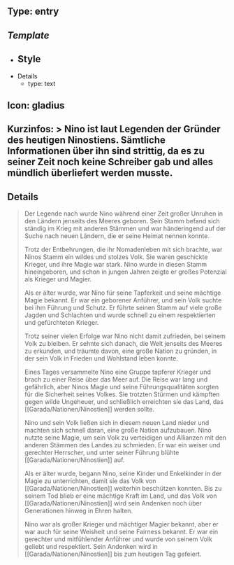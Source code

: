 ## Type: entry

## *Template*
- Style
    - 
- Details
    - type: text

## Icon: gladius

## Kurzinfos: > Nino ist laut Legenden der Gründer des heutigen Ninostiens. Sämtliche Informationen über ihn sind strittig, da es zu seiner Zeit noch keine Schreiber gab und alles mündlich überliefert werden musste.

## Details
> Der Legende nach wurde Nino während einer Zeit großer Unruhen in den Ländern jenseits des Meeres geboren. Sein Stamm befand sich ständig im Krieg mit anderen Stämmen und war händeringend auf der Suche nach neuen Ländern, die er seine Heimat nennen konnte.
>
> Trotz der Entbehrungen, die ihr Nomadenleben mit sich brachte, war Ninos Stamm ein wildes und stolzes Volk. Sie waren geschickte Krieger, und ihre Magie war stark. Nino wurde in diesen Stamm hineingeboren, und schon in jungen Jahren zeigte er großes Potenzial als Krieger und Magier.
>
> Als er älter wurde, war Nino für seine Tapferkeit und seine mächtige Magie bekannt. Er war ein geborener Anführer, und sein Volk suchte bei ihm Führung und Schutz. Er führte seinen Stamm auf viele große Jagden und Schlachten und wurde schnell zu einem respektierten und gefürchteten Krieger.
>
> Trotz seiner vielen Erfolge war Nino nicht damit zufrieden, bei seinem Volk zu bleiben. Er sehnte sich danach, die Welt jenseits des Meeres zu erkunden, und träumte davon, eine große Nation zu gründen, in der sein Volk in Frieden und Wohlstand leben konnte.
>
> Eines Tages versammelte Nino eine Gruppe tapferer Krieger und brach zu einer Reise über das Meer auf. Die Reise war lang und gefährlich, aber Ninos Magie und seine Führungsqualitäten sorgten für die Sicherheit seines Volkes. Sie trotzten Stürmen und kämpften gegen wilde Ungeheuer, und schließlich erreichten sie das Land, das [[Garada/Nationen/Ninostien]] werden sollte.
>
> Nino und sein Volk ließen sich in diesem neuen Land nieder und machten sich schnell daran, eine große Nation aufzubauen. Nino nutzte seine Magie, um sein Volk zu verteidigen und Allianzen mit den anderen Stämmen des Landes zu schmieden. Er war ein weiser und gerechter Herrscher, und unter seiner Führung blühte [[Garada/Nationen/Ninostien]] auf.
>
> Als er älter wurde, begann Nino, seine Kinder und Enkelkinder in der Magie zu unterrichten, damit sie das Volk von [[Garada/Nationen/Ninostien]] weiterhin beschützen konnten. Bis zu seinem Tod blieb er eine mächtige Kraft im Land, und das Volk von [[Garada/Nationen/Ninostien]] wird sein Andenken noch über Generationen hinweg in Ehren halten.
>
> Nino war als großer Krieger und mächtiger Magier bekannt, aber er war auch für seine Weisheit und seine Fairness bekannt. Er war ein gerechter und mitfühlender Anführer und wurde von seinem Volk geliebt und respektiert. Sein Andenken wird in [[Garada/Nationen/Ninostien]] bis zum heutigen Tag gefeiert.
>
